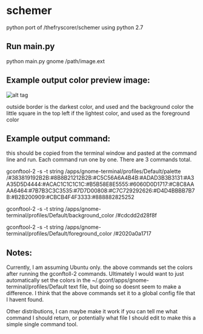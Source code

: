 schemer
=======

python port of /thefryscorer/schemer
using python 2.7


Run main.py
--

python main.py gnome /path/image.ext

Example output color preview image:
--

![alt tag](https://raw.github.com/ghidra/schemer/master/example_color_output.png)

outside border is the darkest color, and used and the background color
the little square in the top left if the lightest color, and used as the foreground color

Example output command:
--
this should be copied from the terminal window and pasted at the command line and run. Each command run one by one. There are 3 commands total.

gconftool-2 -s -t string /apps/gnome-terminal/profiles/Default/palette /#383819192B2B:#8B8B21212B2B:#C5C56A6A4B4B:#ADAD3B3B3131:#A3A35D5D4444:#ACAC1C1C1C1C:#B5B58E8E5555:#6060D0D1717:#C8C8AAAA6464:#7B7B3C3C3535:#7D7D00808:#C7C729292626:#D4D4BBBB7B7B:#B2B200909:#CBCB4F4F3333:#888882825252

gconftool-2 -s -t string /apps/gnome-terminal/profiles/Default/background_color /#cdcdd2d28f8f

gconftool-2 -s -t string /apps/gnome-terminal/profiles/Default/foreground_color /#2020a0a1717

Notes:
--

Currently, I am assuming Ubuntu only.
the above commands set the colors after running the gconftoll-2 commands.
Ultimately I would want to just automatically set the colors in the ~/.gconf/apps/gnome-terminal/profiles/Default text file, but doing so doesnt seem to make a difference. I think that the above commands set it to a global config file that I havent found.

Other distributions, I can maybe make it work if you can tell me what command I should return, or potentially what file I should edit to make this a simple single command tool.
